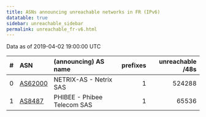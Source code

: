 ```yaml
---
title: ASNs announcing unreachable networks in FR (IPv6)
datatable: true
sidebar: unreachable_sidebar
permalink: unreachable_fr-v6.html
---
```


Data as of 2019-04-02 19:00:00 UTC


<div class="datatable-begin"></div>

|   # | ASN                                    | (announcing) AS name        |   prefixes |   unreachable /48s |
|----:|:---------------------------------------|:----------------------------|-----------:|-------------------:|
|   0 | [AS62000](unreachable_AS62000-v6.html) | NETRIX-AS - Netrix SAS      |          1 |             524288 |
|   1 | [AS8487](unreachable_AS8487-v6.html)   | PHIBEE - Phibee Telecom SAS |          1 |              65536 |

<div class="datatable-end"></div>